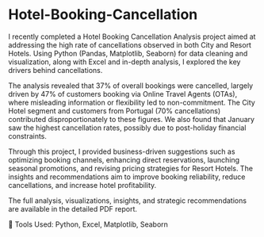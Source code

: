 # Hotel-Booking-Cancellation
I recently completed a Hotel Booking Cancellation Analysis project aimed at addressing the high rate of cancellations observed in both City and Resort Hotels. Using Python (Pandas, Matplotlib, Seaborn) for data cleaning and visualization, along with Excel and in-depth analysis, I explored the key drivers behind cancellations.

The analysis revealed that 37% of overall bookings were cancelled, largely driven by 47% of customers booking via Online Travel Agents (OTAs), where misleading information or flexibility led to non-commitment. The City Hotel segment and customers from Portugal (70% cancellations) contributed disproportionately to these figures. We also found that January saw the highest cancellation rates, possibly due to post-holiday financial constraints.

Through this project, I provided business-driven suggestions such as optimizing booking channels, enhancing direct reservations, launching seasonal promotions, and revising pricing strategies for Resort Hotels. The insights and recommendations aim to improve booking reliability, reduce cancellations, and increase hotel profitability.

The full analysis, visualizations, insights, and strategic recommendations are available in the detailed PDF report.

📌 Tools Used: Python, Excel, Matplotlib, Seaborn
